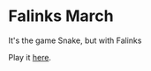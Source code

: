 # Falinks March
It's the game Snake, but with Falinks

Play it <a href="https://krlw890.github.io/Falinks-March/index.html">here</a>.
